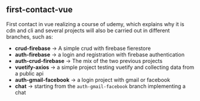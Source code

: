 ## first-contact-vue

First contact in vue realizing a course of udemy, which explains why it is cdn and cli and  several projects will also be carried out in different branches, such as:

- **crud-firebase** -> A simple crud with firebase fierestore
- **auth-firebase** -> a login and registration with firebase authentication
- **auth-crud-firebase** -> The mix of the two previous projects
- **vuetify-axios** -> a simple project testing vuetify and collecting data from a public api
- **auth-gmail-facebook** -> a login project with gmail or facebook
- **chat** -> starting from the `auth-gmail-facebook` branch implementing a chat
